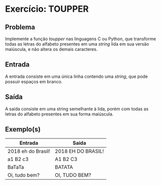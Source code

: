 Exercício: TOUPPER
==================


Problema
--------

Implemente a função _toupper_ nas linguagens C ou Python, que transforme todas as letras do alfabeto presentes em uma _string_ lida em sua versão maiúscula, e não altera os demais caracteres.


Entrada
-------

A entrada consiste em uma única linha contendo uma _string_, que pode possuir espaços em branco.


Saída
-----

A saída consiste em uma string semelhante à lida, porém com todas as letras do alfabeto presentes em sua forma maiúscula.


Exemplo(s)
----------

| Entrada		         | Saída              |
|--------------------|--------------------|
| 2018 eh do Brasil! | 2018 EH DO BRASIL! |
| a1 B2 c3           | A1 B2 C3           |
| BaTaTa             | BATATA             |
| Oi, tudo bem?      | OI, TUDO BEM?      |
